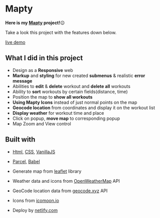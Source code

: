 # Mapty

**Here is my [Mapty](DemoLink) project!**:wink: 

Take a look this project with the features down below. 

[live demo](DemoLink)

## What I did in this project

- Design as a **Responsive** web 
- **Markup** and **styling** for new created **submenus** & realistic **error message**
- Abilities to **edit** & **delete** workout and **delete all** workouts
- Ability to **sort** workouts by certain fields(distance, time)
- Position the map to **show all workouts**
- **Using Mapty Icons** instead of just normal points on the map
- **Geocode location** from coordinates and display it on the workout list
- **Display weather** for workout time and place 
- Click on popup, **move map** to corresponding popup
- Map Zoom and View control


## Built with

- [Html](https://html.com/), [CSS](https://css.com/), [VanillaJS](https://www.javascript.com/)
- [Parcel](https://parceljs.org/), [Babel](https://babeljs.io/)

- Generate map from [leaflet](https://leafletjs.com/) library
- Weather data and icons from [OpenWeatherMap](https://openweathermap.org/) API
- GeoCode location data from [geocode.xyz](https://geocode.xyz/) API
- Icons from [icomoon.io](https://icomoon.io/)
- Deploy by [netlify.com](https://www.netlify.com/)
